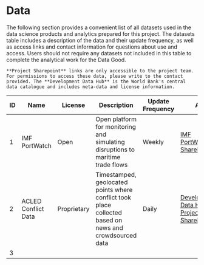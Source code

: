 # Data

The following section provides a convenient list of all datasets used in the data science products and analytics prepared for this project. The datasets table includes a description of the data and their update frequency, as well as access links and contact information for questions about use and access. Users should not require any datasets not included in this table to complete the analytical work for the Data Good.

```{note}
**Project Sharepoint** links are only accessible to the project team. For permissions to access these data, please write to the contact provided. The **Development Data Hub** is the World Bank's central data catalogue and includes meta-data and license information.
```

| ID  | Name                | License     | Description                                                                                            | Update Frequency | Access                                                                                                                                                                                                                                                                                                                           | Contact                                                        |
| --- | ------------------- | ----------- | ------------------------------------------------------------------------------------------------------ | ---------------- | -------------------------------------------------------------------------------------------------------------------------------------------------------------------------------------------------------------------------------------------------------------------------------------------------------------------------------- | -------------------------------------------------------------- |
| 1   | IMF PortWatch       | Open        | Open platform for monitoring and simulating disruptions to maritime trade flows                        | Weekly           | [IMF PortWatch](https://portwatch.imf.org/),[Project SharePoint](https://worldbankgroup.sharepoint.com/:f:/r/teams/DevelopmentDataPartnershipCommunity-WBGroup/Shared%20Documents/Projects/Data%20Lab/Red%20Sea%20Maritime%20Monitoring?csf=1&web=1&e=AHvobA)                                                                    | [Andres Chamorro](mailto:achamorroelizond@worldbank.org), GOST |
| 2   | ACLED Conflict Data | Proprietary | Timestamped, geolocated points where conflict took place collected based on news and crowdsourced data | Daily            | [Development Data Hub]((https://datacatalog.worldbank.org/int/search/dataset/0061835/acled---middle-east)) and [Project SharePoint](https://worldbankgroup.sharepoint.com/:f:/r/teams/DevelopmentDataPartnershipCommunity-WBGroup/Shared%20Documents/Projects/Data%20Lab/Red%20Sea%20Maritime%20Monitoring?csf=1&web=1&e=AHvobA) | [Sahiti Sarva](mailto:ssarva@worldbank.org), Data Lab          |
| 3   |                     |             |                                                                                                        |                  |                                                                                                                                                                                                                                                                                                                                  |                                                                |
